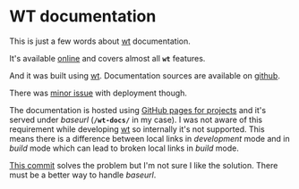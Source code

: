 # WT documentation

This is just a few words about [wt][wt] documentation.

It's available [online][wt-docs] and covers almost all **`wt`** features.

And it was built using [wt][wt]. Documentation sources are available on
[github][wt-docs-sources].

There was [minor issue][baseurl-issue] with deployment though.

The documentation is hosted using [GitHub pages for projects][ghp] and it's
served under *baseurl* (**`/wt-docs/`** in my case). I was not aware of this
requirement while developing [wt][wt] so internally it's not supported. This
means there is a difference between local links in *development* mode and in
*build* mode which can lead to broken local links in *build* mode.

[This commit][baseurl-commit] solves the problem but I'm not sure I like the
solution. There must be a better way to handle *baseurl*.


[wt]: https://github.com/ysegorov/wt/
[wt-docs]: https://ysegorov.github.io/wt-docs/
[wt-docs-sources]: https://github.com/ysegorov/wt-docs/
[ghp]: https://help.github.com/articles/user-organization-and-project-pages/#project-pages
[baseurl-issue]: https://github.com/ysegorov/wt/issues/28
[baseurl-commit]: https://github.com/ysegorov/wt-docs/commit/c85f6b1aa39aaa2fd7cebcf239171b78b8b8cdd9
